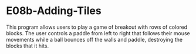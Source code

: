 # E08b-Adding-Tiles

This program allows users to play a game of breakout with rows of colored blocks. The user controls a paddle from left to right that follows their mouse movements while a ball bounces off the walls and paddle, destroying the blocks that it hits. 
